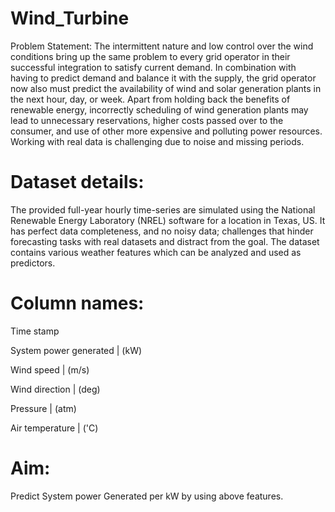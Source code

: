 # Wind_Turbine
Problem Statement:
The intermittent nature and low control over the wind conditions bring up the same problem to every grid operator in their successful integration to satisfy current demand. In combination with having to predict demand and balance it with the supply, the grid operator now also must predict the availability of wind and solar generation plants in the next hour, day, or week. Apart from holding back the benefits of renewable energy, incorrectly scheduling of wind generation plants may lead to unnecessary reservations, higher costs passed over to the consumer, and use of other more expensive and polluting power resources.
Working with real data is challenging due to noise and missing periods.

# Dataset details:
The provided full-year hourly time-series are simulated using the National Renewable Energy Laboratory (NREL) software for a location in Texas, US. It has perfect data completeness, and no noisy data; challenges that hinder forecasting tasks with real datasets and distract from the goal. The dataset contains various weather features which can be analyzed and used as predictors.

# Column names:
Time stamp

System power generated | (kW)

Wind speed | (m/s)

Wind direction | (deg)

Pressure | (atm)

Air temperature | ('C)

# Aim:
Predict System power Generated per kW by using above features.
